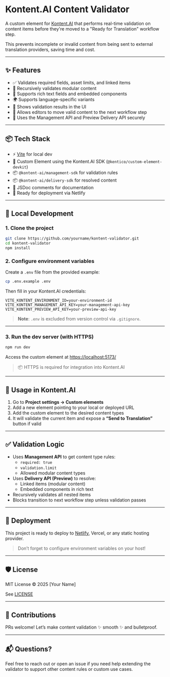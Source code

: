 # Kontent.AI Content Validator

A custom element for [Kontent.AI](https://kontent.ai) that performs real-time validation on content items before they're moved to a "Ready for Translation" workflow step.

This prevents incomplete or invalid content from being sent to external translation providers, saving time and cost.

---

## ✨ Features

- ✅ Validates required fields, asset limits, and linked items
- 🔗 Recursively validates modular content
- 🧠 Supports rich text fields and embedded components
- 🌍 Supports language-specific variants
- 🚦 Shows validation results in the UI
- 🚀 Allows editors to move valid content to the next workflow step
- 🔐 Uses the Management API and Preview Delivery API securely

---

## 📦 Tech Stack

- ⚡️ [Vite](https://vitejs.dev/) for local dev
- 🧩 Custom Element using the Kontent.AI SDK (`@kentico/custom-element-devkit`)
- 📦 `@kontent-ai/management-sdk` for validation rules
- 📦 `@kontent-ai/delivery-sdk` for resolved content
- 🧪 JSDoc comments for documentation
- 🚀 Ready for deployment via Netlify

---

## 🔧 Local Development

### 1. Clone the project

```bash
git clone https://github.com/yourname/kontent-validator.git
cd kontent-validator
npm install
```

### 2. Configure environment variables

Create a `.env` file from the provided example:

```bash
cp .env.example .env
```

Then fill in your Kontent.AI credentials:

```env
VITE_KONTENT_ENVIRONMENT_ID=your-environment-id
VITE_KONTENT_MANAGEMENT_API_KEY=your-management-api-key
VITE_KONTENT_PREVIEW_API_KEY=your-preview-api-key
```

> **Note**: `.env` is excluded from version control via `.gitignore`.

---

### 3. Run the dev server (with HTTPS)

```bash
npm run dev
```

Access the custom element at [https://localhost:5173/](https://localhost:5173/)

> 📦 HTTPS is required for integration into Kontent.AI

---

## 🧠 Usage in Kontent.AI

1. Go to **Project settings → Custom elements**
2. Add a new element pointing to your local or deployed URL
3. Add the custom element to the desired content types
4. It will validate the current item and expose a **“Send to Translation”** button if valid

---

## ✅ Validation Logic

- Uses **Management API** to get content type rules:
  - `required: true`
  - `validation.limit`
  - Allowed modular content types
- Uses **Delivery API (Preview)** to resolve:
  - Linked items (modular content)
  - Embedded components in rich text
- Recursively validates all nested items
- Blocks transition to next workflow step unless validation passes

---

## 🚀 Deployment

This project is ready to deploy to [Netlify](https://netlify.com), Vercel, or any static hosting provider.

> Don’t forget to configure environment variables on your host!

---

## 🛡 License

MIT License © 2025 [Your Name]

See [LICENSE](./LICENSE)

---

## 🤝 Contributions

PRs welcome! Let’s make content validation ✨ smooth ✨ and bulletproof.

---

## 📬 Questions?

Feel free to reach out or open an issue if you need help extending the validator to support other content rules or custom use cases.
